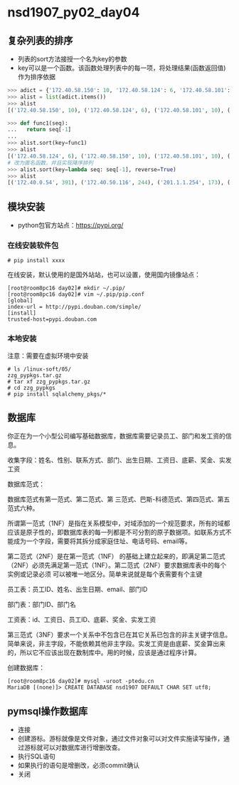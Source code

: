 # nsd1907_py02_day04

## 复杂列表的排序

- 列表的sort方法接授一个名为key的参数
- key可以是一个函数。该函数处理列表中的每一项，将处理结果(函数返回值)作为排序依据

```python
>>> adict = {'172.40.58.150': 10, '172.40.58.124': 6, '172.40.58.101': 10, '127.0.0.1': 121, '192.168.4.254': 103, '192.168.2.254': 110, '201.1.1.254': 173, '201.1.2.254': 119, '172.40.0.54': 391, '172.40.50.116': 244}
>>> alist = list(adict.items())
>>> alist
[('172.40.58.150', 10), ('172.40.58.124', 6), ('172.40.58.101', 10), ('127.0.0.1', 121), ('192.168.4.254', 103), ('192.168.2.254', 110), ('201.1.1.254', 173), ('201.1.2.254', 119), ('172.40.0.54', 391), ('172.40.50.116', 244)]

>>> def func1(seq):
...   return seq[-1]
... 
>>> alist.sort(key=func1)
>>> alist
[('172.40.58.124', 6), ('172.40.58.150', 10), ('172.40.58.101', 10), ('192.168.4.254', 103), ('192.168.2.254', 110), ('201.1.2.254', 119), ('127.0.0.1', 121), ('201.1.1.254', 173), ('172.40.50.116', 244), ('172.40.0.54', 391)]
# 改为匿名函数，并且实现降序排列
>>> alist.sort(key=lambda seq: seq[-1], reverse=True)
>>> alist
[('172.40.0.54', 391), ('172.40.50.116', 244), ('201.1.1.254', 173), ('127.0.0.1', 121), ('201.1.2.254', 119), ('192.168.2.254', 110), ('192.168.4.254', 103), ('172.40.58.150', 10), ('172.40.58.101', 10), ('172.40.58.124', 6)]

```

## 模块安装

- python包官方站点：https://pypi.org/

### 在线安装软件包

```shell
# pip install xxxx
```

在线安装，默认使用的是国外站站，也可以设置，使用国内镜像站点：

```shell
[root@room8pc16 day02]# mkdir ~/.pip/
[root@room8pc16 day02]# vim ~/.pip/pip.conf 
[global]
index-url = http://pypi.douban.com/simple/
[install]  
trusted-host=pypi.douban.com
```

### 本地安装

注意：需要在虚拟环境中安装

```shell
# ls /linux-soft/05/
zzg_pypkgs.tar.gz
# tar xf zzg_pypkgs.tar.gz
# cd zzg_pypkgs
# pip install sqlalchemy_pkgs/*
```

## 数据库

你正在为一个小型公司编写基础数据库，数据库需要记录员工、部门和发工资的信息。

收集字段：姓名、性别、联系方式、部门、出生日期、工资日、底薪、奖金、实发工资

数据库范式：

数据库范式有第一范式、第二范式、第 三范式、巴斯-科德范式、第四范式、第五范式六种。

所谓第一范式（1NF）是指在关系模型中，对域添加的一个规范要求，所有的域都应该是原子性的，即数据库表的每一列都是不可分割的原子数据项。如联系方式不能成为一个字段，需要将其拆分成家庭住址、电话号码、email等。

第二范式（2NF）是在第一范式（1NF） 的基础上建立起来的，即满足第二范式（2NF）必须先满足第一范式（1NF）。第二范式（2NF）要求数据库表中的每个实例或记录必须 可以被唯一地区分。简单来说就是每个表需要有个主键

员工表：员工ID、姓名、出生日期、email、部门ID

部门表：部门ID、部门名

工资表：id、工资日、员工ID、底薪、奖金、实发工资

第三范式（3NF）要求一个关系中不包含已在其它关系已包含的非主关键字信息。简单来说，非主字段，不能依赖其他非主字段。实发工资是由底薪、奖金算出来的，所以它不应该出现在数制库中。用的时候，应该是通过程序计算。

创建数据库：

```shell
[root@room8pc16 day02]# mysql -uroot -ptedu.cn
MariaDB [(none)]> CREATE DATABASE nsd1907 DEFAULT CHAR SET utf8;
```

## pymsql操作数据库

- 连接
- 创建游标。游标就像是文件对象，通过文件对象可以对文件实施读写操作，通过游标就可以对数据库进行增删改查。
- 执行SQL语句
- 如果执行的语句是增删改，必须commit确认
- 关闭







